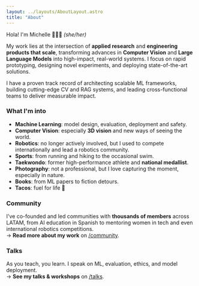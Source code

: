 ```yaml
---
layout: ../layouts/AboutLayout.astro
title: "About"
---
```

Hola! I'm Michelle 👩🏻‍💻 *(she/her)*

My work lies at the intersection of **applied research** and **engineering products that scale**, transforming advances in **Computer Vision** and **Large Language Models** into high-impact, real-world systems. I focus on rapid prototyping, designing novel experiments, and deploying state-of-the-art solutions.

I have a proven track record of architecting scalable ML frameworks, building cutting-edge CV and RAG systems, and leading cross-functional teams to deliver measurable impact.

### What I'm into
- **Machine Learning**: model design, evaluation, deployment and safety.
- **Computer Vision**: especially **3D vision** and new ways of seeing the world. 
- **Robotics**: no longer actively involved, but I used to compete internationally and lead a robotics community. 
- **Sports**: from running and hiking to the occasional swim.
- **Taekwondo**: former high-performance athlete and **national medallist**.
- **Photography**: not a professional, but I love capturing the moment, especially in nature.
- **Books**: from ML papers to fiction detours.
- **Tacos**: fuel for life 🌮

### Community
I've co-founded and led communities with **thousands of members** across LATAM, from AI education in Spanish to mentoring women in tech and even international robotics competitions.  
→ **Read more about my work** on [/community](/community).

### Talks
As you teach, you learn. I speak on ML, evaluation, ethics, and model deployment.  
→ **See my talks & workshops** on [/talks](/talks).